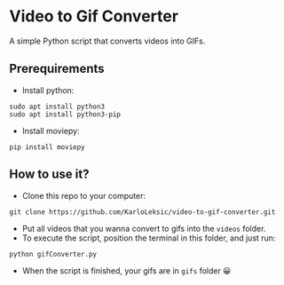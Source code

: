 # Video to Gif Converter
A simple Python script that converts videos into GIFs.

## Prerequirements

* Install python:
```
sudo apt install python3
sudo apt install python3-pip
```

* Install moviepy:
```
pip install moviepy
```

## How to use it?

* Clone this repo to your computer: 
```
git clone https://github.com/KarloLeksic/video-to-gif-converter.git
```
* Put all videos that you wanna convert to gifs into the `videos` folder.
* To execute the script, position the terminal in this folder, and just run: 
```
python gifConverter.py
``` 
* When the script is finished, your gifs are in `gifs` folder 😀
